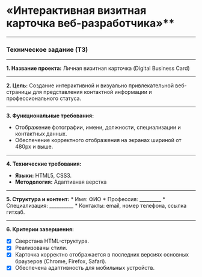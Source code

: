 # «Интерактивная визитная карточка веб-разработчика»**
___
### Техническое задание (ТЗ)
___

**1. Название проекта:** Личная визитная карточка (Digital Business Card)
___
**2. Цель:** Создание интерактивной и визуально привлекательной веб-страницы для представления контактной информации и профессионального статуса.
___
**3. Функциональные требования:**
*   Отображение фотографии, имени, должности, специализации и контактных данных.
*   Обеспечение корректного отображения на экранах шириной от 480px и выше.
___
**4. Технические требования:**
*   **Языки:** HTML5, CSS3.
*   **Методология:** Адаптивная верстка
___
**5. Структура и контент:**
    *   Имя: ФИО
    *   Профессия: _________
    *   Специализация: __________
    *   Контакты: email, номер телефона, ссылка гитхаб.
___
**6. Критерии завершения:**
*   [x] Сверстана HTML-структура.
*   [x] Реализованы стили.
*   [x] Карточка корректно отображается в последних версиях основных браузеров (Chrome, Firefox, Safari).
*   [x] Обеспечена адаптивность для мобильных устройств.
